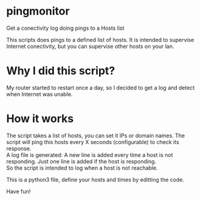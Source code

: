 # pingmonitor
Get a conectivity log doing pings to a Hosts list

This scripts does pings to a defined list of hosts. It is intended to supervise Internet conectivity, but you can supervise other hosts on your lan.  

# Why I did this script?
My router started to restart once a day, so I decided to get a log and detect when Internet was unable.  

# How it works
The script takes a list of hosts, you can set it IPs or domain names. The script will ping this hosts every X seconds (configurable) to check its  response.  
A log file is generated: A new line is added every time a host is not responding. Just one line is added if the host is responding.  
So the script is intended to log when a host is not reachable.  

This is a python3 file, define your hosts and times by editting the code.  

Have fun!  
